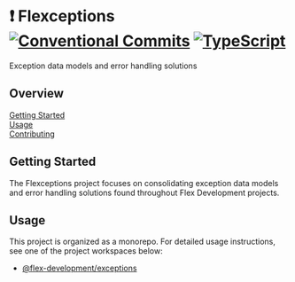 # :exclamation: Flexceptions [![Conventional Commits](https://img.shields.io/badge/Conventional%20Commits-1.0.0-yellow.svg)](https://conventionalcommits.org) [![TypeScript](https://badgen.net/badge/-/typescript?icon=typescript&label)](https://www.typescriptlang.org/)

Exception data models and error handling solutions

## Overview

[Getting Started](#getting-started)  
[Usage](#usage)  
[Contributing](CONTRIBUTING.md)

## Getting Started

The Flexceptions project focuses on consolidating exception data models and
error handling solutions found throughout Flex Development projects.

## Usage

This project is organized as a monorepo. For detailed usage instructions, see
one of the project workspaces below:

- [@flex-development/exceptions](packages/exceptions/README.md#usage)
